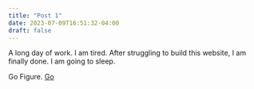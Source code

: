 ```yaml
---
title: "Post 1"
date: 2023-07-09T16:51:32-04:00
draft: false
---
```


A long day of work.
I am tired.
After struggling to build this website, I am finally done.
I am going to sleep.

Go Figure.
[Go](https://golang.org)

